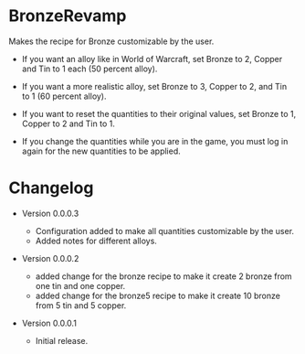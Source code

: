 # BronzeRevamp
Makes the recipe for Bronze customizable by the user.

* If you want an alloy like in World of Warcraft, set Bronze to 2, Copper and Tin to 1 each (50 percent alloy).
* If you want a more realistic alloy, set Bronze to 3, Copper to 2, and Tin to 1 (60 percent alloy).
* If you want to reset the quantities to their original values, set Bronze to 1, Copper to 2 and Tin to 1.

* If you change the quantities while you are in the game, you must log in again for the new quantities to be applied.

# Changelog

* Version 0.0.0.3
    * Configuration added to make all quantities customizable by the user.
    * Added notes for different alloys.

* Version 0.0.0.2
    * added change for the bronze recipe to make it create 2 bronze from one tin and one copper.
    * added change for the bronze5 recipe to make it create 10 bronze from 5 tin and 5 copper.

* Version 0.0.0.1
    * Initial release.